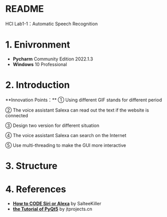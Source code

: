 # README

HCI Lab1-1：Automatic Speech Recognition

# 1. Enivronment

- **Pycharm** Community Edition 2022.1.3
- **Windows** 10 Professional

# 2. Introduction

<aside>
**Innovation Points：**
① Using different GIF stands for different period
  
② The voice assistant Salexa can read out the text if the website is connected
  
③ Design two version for different situation
  
④ The voice assistant Salexa can search on the Internet
  
⑤ Use multi-threading to make the GUI more interactive

</aside>

# 3. Structure

# 4. References

- **[How to CODE Siri or Alexa](https://www.youtube.com/watch?v=bwTtvuyyhEQ)** by SalteeKiller
- **[the Tutorial of PyQt5](https://doc.itprojects.cn/0001.zhishi/python.0008.pyqt5rumen/index.html#/README)**  by [i](http://itprojects.cn/)tprojects.cn
